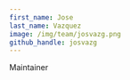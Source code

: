 ```yaml
---
first_name: Jose
last_name: Vazquez
image: /img/team/josvazg.png
github_handle: josvazg
---
```

Maintainer
